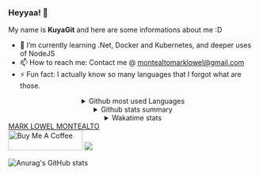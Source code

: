### Heyyaa! 👋 
My name is **KuyaGit** and here are some informations about me :D 

- 🌱 I’m currently learning .Net, Docker and Kubernetes, and deeper uses of NodeJS
- 📫 How to reach me: Contact me @ montealtomarklowel@gmail.com
- ⚡ Fun fact: I actually know so many languages that I forgot what are those. 
<details align="center" >
<summary>Github most used Languages</summary>
<img width="350px" height="150px" src="https://github-readme-stats.vercel.app/api/top-langs/?username=KuyaGit&layout=compact"/>
</details>

<details align="center" >
<summary>Github stats summary</summary>
<img width="350px" height="150px" src="https://github-readme-stats.vercel.app/api?username=KuyaGit&show_icons=true&bg_color=35,002880,3059b3,4ab2c7,007f99&text_color=FFF&theme=dark&custom_title=KuyaGit%27s%20GitHub%20stats&hide_border=true&border_radius=10"/>
</details>

<details align="center" >
<summary>Wakatime stats</summary>
<img width="500px" height="500px" src="https://wakatime.com/share/@KuyaGit/79d70f98-f41a-48ff-8927-ab639011b17e.svg"/>
</details>

<picture> 
  <div class="badge-base LI-profile-badge" data-locale="en_US" data-size="large" data-theme="dark" data-type="HORIZONTAL" data-vanity="marklowelmontealto" data-version="v1"><a class="badge-base__link LI-simple-link" href="https://ph.linkedin.com/in/marklowelmontealto?trk=profile-badge">MARK LOWEL MONTEALTO</a></div>
              
</picture>
<a href="https://www.buymeacoffee.com/weedeeej" target="_blank"><img src="https://cdn.buymeacoffee.com/buttons/v2/default-yellow.png" alt="Buy Me A Coffee" style="height: 40px !important;width: 150px !important;" ></a>



<picture>
  <source
    srcset="https://github-readme-stats.vercel.app/api?username=KuyaGit&show_icons=true&theme=dark"
    media="(prefers-color-scheme: dark)"
  />
  <source
    srcset="https://github-readme-stats.vercel.app/api?username=KuyaGit&show_icons=true"
    media="(prefers-color-scheme: light), (prefers-color-scheme: no-preference)"
  />
  <img src="https://github-readme-stats.vercel.app/api?username=KuyaGit&show_icons=true" />
</picture>

![Anurag's GitHub stats](https://github-readme-stats.vercel.app/api?username=KuyaGit&show_icons=true&theme=transparent)
